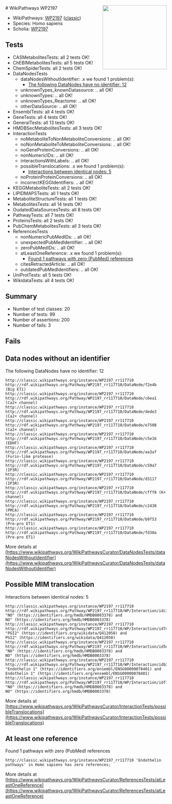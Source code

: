<img style="float: right; width: 200px" src="https://upload.wikimedia.org/wikipedia/commons/thumb/8/83/Wplogo_with_text_500.png/640px-Wplogo_with_text_500.png" />
# WikiPathways WP2197

* WikiPathways: [WP2197](https://wikipathways.org/pathways/WP2197) ([classic](https://classic.wikipathways.org/instance/WP2197))
* Species: Homo sapiens
* Scholia: [WP2197](https://scholia.toolforge.org/wikipathways/WP2197)
## Tests
* CASMetabolitesTests: all 2 tests OK!
* ChEBIMetabolitesTests: all 5 tests OK!
* ChemSpiderTests: all 2 tests OK!
* DataNodesTests
    * dataNodesWithoutIdentifier: .x we found 1 problem(s):
        * [The following DataNodes have no identifier: 12](#8792c492)
    * unknownTypes_knownDatasource: .. all OK!
    * unknownTypes: .. all OK!
    * unknownTypes_Reactome: .. all OK!
    * otherDataSource: .. all OK!
* EnsemblTests: all 4 tests OK!
* GeneTests: all 4 tests OK!
* GeneralTests: all 13 tests OK!
* HMDBSecMetabolitesTests: all 3 tests OK!
* InteractionTests
    * noMetaboliteToNonMetaboliteConversions: .. all OK!
    * noNonMetaboliteToMetaboliteConversions: .. all OK!
    * noGeneProteinConversions: .. all OK!
    * nonNumericIDs: .. all OK!
    * interactionsWithLabels: .. all OK!
    * possibleTranslocations: .x we found 1 problem(s):
        * [Interactions between identical nodes: 5](#1c11820a)
    * noProteinProteinConversions: .. all OK!
    * incorrectKEGGIdentifiers: .. all OK!
* KEGGMetaboliteTests: all 2 tests OK!
* LIPIDMAPSTests: all 1 tests OK!
* MetaboliteStructureTests: all 1 tests OK!
* MetabolitesTests: all 14 tests OK!
* OudatedDataSourcesTests: all 8 tests OK!
* PathwayTests: all 7 tests OK!
* ProteinsTests: all 2 tests OK!
* PubChemMetabolitesTests: all 3 tests OK!
* ReferencesTests
    * nonNumericPubMedIDs: .. all OK!
    * unexpectedPubMedIdentifier: .. all OK!
    * zeroPubMedIDs: .. all OK!
    * atLeastOneReference: .x we found 1 problem(s):
        * [Found 1 pathways with zero (PubMed) references](#d0a459f0)
    * citesRetractedArticle: .. all OK!
    * outdatedPubMedIdentifiers: .. all OK!
* UniProtTests: all 5 tests OK!
* WikidataTests: all 4 tests OK!


## Summary

* Number of test classes: 20
* Number of tests: 99
* Number of assertions: 200
* Number of fails: 3

## Fails

<a name="8792c492" />

## Data nodes without an identifier

The following DataNodes have no identifier: 12
```
http://classic.wikipathways.org/instance/WP2197_rr117710 http://rdf.wikipathways.org/Pathway/WP2197_rr117710/DataNode/f2e4b (Big ET1)
http://classic.wikipathways.org/instance/WP2197_rr117710 http://rdf.wikipathways.org/Pathway/WP2197_rr117710/DataNode/c6ea1 (Ca2+ channel)
http://classic.wikipathways.org/instance/WP2197_rr117710 http://rdf.wikipathways.org/Pathway/WP2197_rr117710/DataNode/dede3 (Ca2+ channel)
http://classic.wikipathways.org/instance/WP2197_rr117710 http://rdf.wikipathways.org/Pathway/WP2197_rr117710/DataNode/e7508 (Ca2+ channel)
http://classic.wikipathways.org/instance/WP2197_rr117710 http://rdf.wikipathways.org/Pathway/WP2197_rr117710/DataNode/c5e16 (EDHF)
http://classic.wikipathways.org/instance/WP2197_rr117710 http://rdf.wikipathways.org/Pathway/WP2197_rr117710/DataNode/aa3af (Furin-like protease)
http://classic.wikipathways.org/instance/WP2197_rr117710 http://rdf.wikipathways.org/Pathway/WP2197_rr117710/DataNode/c59a7 (IP3R)
http://classic.wikipathways.org/instance/WP2197_rr117710 http://rdf.wikipathways.org/Pathway/WP2197_rr117710/DataNode/d3117 (IP3R)
http://classic.wikipathways.org/instance/WP2197_rr117710 http://rdf.wikipathways.org/Pathway/WP2197_rr117710/DataNode/cfff8 (K+ channel)
http://classic.wikipathways.org/instance/WP2197_rr117710 http://rdf.wikipathways.org/Pathway/WP2197_rr117710/DataNode/c2438 (PMCA)
http://classic.wikipathways.org/instance/WP2197_rr117710 http://rdf.wikipathways.org/Pathway/WP2197_rr117710/DataNode/b9f53 (Pre-pro ET1)
http://classic.wikipathways.org/instance/WP2197_rr117710 http://rdf.wikipathways.org/Pathway/WP2197_rr117710/DataNode/fd30a (Pre-pro ET1)
```

More details at [https://www.wikipathways.org/WikiPathwaysCurator/DataNodesTests/dataNodesWithoutIdentifier](https://www.wikipathways.org/WikiPathwaysCurator/DataNodesTests/dataNodesWithoutIdentifier)

<a name="1c11820a" />

## Possible MIM translocation

Interactions between identical nodes: 5
```
http://classic.wikipathways.org/instance/WP2197_rr117710 http://rdf.wikipathways.org/Pathway/WP2197_rr117710/WP/Interaction/idc1b3c0dd "NO" (https://identifiers.org/hmdb/HMDB0003378) and 
NO" (https://identifiers.org/hmdb/HMDB0003378)
http://classic.wikipathways.org/instance/WP2197_rr117710 http://rdf.wikipathways.org/Pathway/WP2197_rr117710/WP/Interaction/id7462d22 "PGI2" (https://identifiers.org/wikidata/Q412050) and 
PGI2" (https://identifiers.org/wikidata/Q412050)
http://classic.wikipathways.org/instance/WP2197_rr117710 http://rdf.wikipathways.org/Pathway/WP2197_rr117710/WP/Interaction/id5da5c6b1 "NO" (https://identifiers.org/hmdb/HMDB0003378) and 
NO" (https://identifiers.org/hmdb/HMDB0003378)
http://classic.wikipathways.org/instance/WP2197_rr117710 http://rdf.wikipathways.org/Pathway/WP2197_rr117710/WP/Interaction/idb3aa2f38 "Endothelin 1" (https://identifiers.org/ensembl/ENSG00000078401) and 
Endothelin 1" (https://identifiers.org/ensembl/ENSG00000078401)
http://classic.wikipathways.org/instance/WP2197_rr117710 http://rdf.wikipathways.org/Pathway/WP2197_rr117710/WP/Interaction/idf1eab143 "NO" (https://identifiers.org/hmdb/HMDB0003378) and 
NO" (https://identifiers.org/hmdb/HMDB0003378)
```

More details at [https://www.wikipathways.org/WikiPathwaysCurator/InteractionTests/possibleTranslocations](https://www.wikipathways.org/WikiPathwaysCurator/InteractionTests/possibleTranslocations)

<a name="d0a459f0" />

## At least one reference

Found 1 pathways with zero (PubMed) references
```
http://classic.wikipathways.org/instance/WP2197_rr117710 'Endothelin pathways' in Homo sapiens has zero references; 
```

More details at [https://www.wikipathways.org/WikiPathwaysCurator/ReferencesTests/atLeastOneReference](https://www.wikipathways.org/WikiPathwaysCurator/ReferencesTests/atLeastOneReference)

